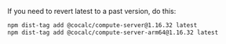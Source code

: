 If you need to revert latest to a past version, do this:

```sh
npm dist-tag add @cocalc/compute-server@1.16.32 latest
npm dist-tag add @cocalc/compute-server-arm64@1.16.32 latest
```